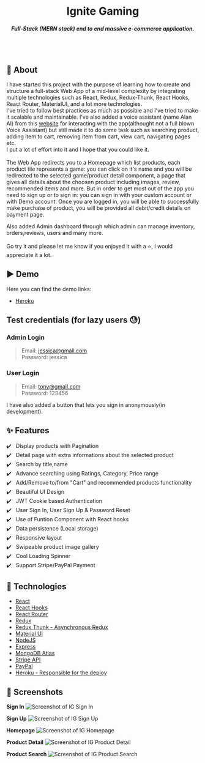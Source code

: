 <h1 align="center">Ignite Gaming</h1>
<h5 align="center">Full-Stack (MERN stack) end to end massive e-commerce application.
</h5><br/>

<br/>

## 🎯 About

I have started this project with the purpose of learning how to create and structure a full-stack Web App of a mid-level complexity by integrating multiple technologies such as React, Redux, Redux-Thunk, React Hooks, React Router, MaterialUI, and a lot more technologies.<br/>
I've tried to follow best practices as much as possible and I've tried to make it scalable and maintainable. I've also added a voice assistant (name Alan AI) from this [website](https://alan.app/) for interacting with the app(althought not a full blown Voice Assistant) but still made it to do some task such as searching product, adding item to cart, removing item from cart, view cart, navigating pages etc.<br/>
I put a lot of effort into it and I hope that you could like it.<br/><br/>
The Web App redirects you to a Homepage which list products, each product tile represents a game: you can click on it's name and you will be redirected to the selected game/product detail component, a page that gives all details about the choosen product including images, review, recommended items and more.
But in order to get most out of the app you need to sign up or to sign in: you can sign in with your custom account or with Demo account. Once you are logged in, you will be able to successfully make purchase of product, you will be provided all debit/credit details on payment page.<br/>

<!-- You can also search for product in search bar or by interacting with AI voice assistant.<br/> -->

Also added Admin dashboard through which admin can manage inventory, orders,reviews, users and many more.<br/><br/>
Go try it and please let me know if you enjoyed it with a ⭐️, I would appreciate it a lot.
<br/>

## ▶️ Demo

Here you can find the demo links:

- [Heroku](https://edayreminders.netlify.app/)

## Test credentials (for lazy users 😓)

### Admin Login

> Email: jessica@gmail.com<br/>
> Password: jessica<br/>

### User Login

> Email: tony@gmail.com<br/>
> Password: 123456<br/>

I have also added a button that lets you sign in anonymously(in development).

## :sparkles: Features

:heavy_check_mark: &nbsp;&nbsp;Display products with Pagination<br />
:heavy_check_mark: &nbsp;&nbsp;Detail page with extra informations about the selected product<br />
:heavy_check_mark: &nbsp;&nbsp;Search by title,name <br />
:heavy_check_mark: &nbsp;&nbsp;Advance searching using Ratings, Category, Price range<br />
:heavy_check_mark: &nbsp;&nbsp;Add/Remove to/from "Cart" and recommended products functionality<br />
:heavy_check_mark: &nbsp;&nbsp;Beautiful UI Design<br />
:heavy_check_mark: &nbsp;&nbsp;JWT Cookie based Authentication<br />
:heavy_check_mark: &nbsp;&nbsp;User Sign In, User Sign Up & Password Reset<br />
:heavy_check_mark: &nbsp;&nbsp;Use of Funtion Component with React hooks<br />
:heavy_check_mark: &nbsp;&nbsp;Data persistence (Local storage)<br />
:heavy_check_mark: &nbsp;&nbsp;Responsive layout<br />
:heavy_check_mark: &nbsp;&nbsp;Swipeable product image gallery<br />
:heavy_check_mark: &nbsp;&nbsp;Cool Loading Spinner<br />
:heavy_check_mark: &nbsp;&nbsp;Support Stripe/PayPal Payment<br />

## :rocket: Technologies

- [React](https://reactjs.org/)
- [React Hooks](https://reactjs.org/docs/hooks-intro.html)
- [React Router](https://reactrouter.com/web/guides/quick-start)
- [Redux](https://redux.js.org/)
- [Redux Thunk - Asynchronous Redux](https://github.com/reduxjs/redux-thunk)
- [Material UI](https://v4.mui.com/)
- [NodeJS](https://nodejs.org/en/)
- [Express](https://expressjs.com/)
- [MongoDB Atlas](https://www.mongodb.com/atlas/database)
- [Stripe API](https://stripe.com/docs)
- [PayPal](https://www.paypal.com/in/home)
- [Heroku - Responsible for the deploy](https://www.heroku.com/)

## 📸 Screenshots

**Sign In**
![Screenshot of IG Sign In](https://res.cloudinary.com/ignitegaming/image/upload/v1641822017/projects/ECommerce%20App/localhost_3000__nty9ir.png)
<br/>

**Sign Up**
![Screenshot of IG Sign Up](https://res.cloudinary.com/ignitegaming/image/upload/v1641822017/projects/ECommerce%20App/localhost_3000__1_ggn5zi.png)
<br/>

**Homepage**
![Screenshot of IG Homepage](https://res.cloudinary.com/ignitegaming/image/upload/v1641822020/projects/ECommerce%20App/localhost_3000__3_wkxhum.png)
<br/>

**Product Detail**
![Screenshot of IG Product Detail](https://res.cloudinary.com/ignitegaming/image/upload/v1641822030/projects/ECommerce%20App/localhost_3000__2_ywp91h.png)
<br/>

**Product Search**
![Screenshot of IG Product Search](https://res.cloudinary.com/ignitegaming/image/upload/v1641822340/projects/ECommerce%20App/localhost_3000_search_bat_xkdtfd.png)
<br/>

